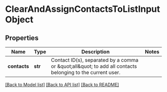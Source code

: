 # ClearAndAssignContactsToListInputObject

## Properties
Name | Type | Description | Notes
------------ | ------------- | ------------- | -------------
**contacts** | **str** | Contact ID(s), separated by a comma or \&quot;all\&quot; to add all contacts belonging to the current user. | 

[[Back to Model list]](../README.md#documentation-for-models) [[Back to API list]](../README.md#documentation-for-api-endpoints) [[Back to README]](../README.md)


